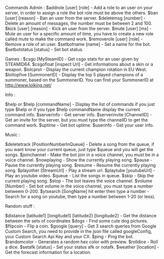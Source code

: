 Commands
Admin : 
$addrole [user] [role] - Add a role to an user on your server, in order to assign a role the bot role must be above the others.
$ban [user] [reason] - Ban an user from the server.
$deletemsg [number] - Delete an amount of messages, the number must be between 2 and 100.
$kick [user] [reason] - Kick an user from the server.
$mute [user] [ms] - Mute an user for a specific amount of time, you have to create a new role called mute to make the command work.
$removerole [user] [role] - Remove a role of an user.
$setbotname [name] - Set a name for the bot.
$setbotstatus [status] - Set bot status.


Games : 
$csgo [MySteamID] - Get csgo stats for an user given by STEAMID64.
$csgofloat [inspect Url] - Get informations about a skin or a weapon.
$lolcprot - Display the current champion rotation in EU West.
$loltopfive [SummonerID] - Display the top 5 played champions of a summoner, based on the SummonerID. You can find your SummonerID at http://www.lolking.net/

Info : 

$help or $help [commandName] - Display the list of commands if you just type $help or if you type $help commandName display the current command info.
$serverinfo - Get server info.
$serverinvite [ChannelID] - Get an invite for the server, but you must type the channelID to get the command work.
$uptime - Get bot uptime.
$userinfo - Get your user info.

Music : 

$deletetrack [PositionNumberInQueue] - Delete a song from the queue, if you want know your current queue, just type $queue and you will get the songs.
$joinchannel - Make the bot join in a voice channel, you must be in a voice channel.
$nowplaying - Show the currently playing song.
$pause - Pause the currently playing song.
$resume - Resume the currently playing song.
$playother [StreamUrl] - Play a stream url.
$playtube [youtubeUrl] - Play an youtube video.
$queue - List the songs in queue.
$skip - Skip the current playing song.
$stop - The bot leaves the voice channel.
$volume [Number] - Set bot volume in the voice channel, you must type a number betweem 0-200.
$ytsearch [SongName] hit enter then type a number - Search for a song on youtube, then type a number between 1-20 (or less).

Random stuff : 

$distance [latitude1] [longitude1] [latitude2] [longitude2] - Get the distance between the sets of coordinates
$dogs - Find some cute dog pictures.
$flipcoin - Flip a coin.
$google [query] - Get 3 search queries from Google Custom Search, you need to provide in the json file called googleConfig, your Custom Search Api Key and your CX.
$ping - Ping the bot.
$randomcolor - Generates a random hex color with preview.
$rolldice - Roll a dice.
$setafk [status] - Set your status afk or notafk.
$weather [location] - Get the forecast information for a location.
